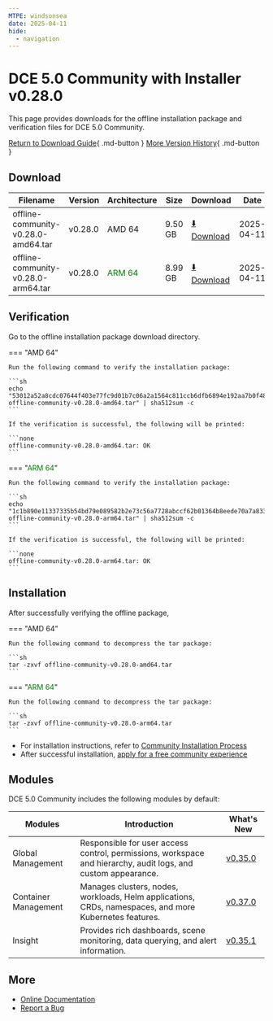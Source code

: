 ```yaml
---
MTPE: windsonsea
date: 2025-04-11
hide:
  - navigation
---
```


# DCE 5.0 Community with Installer v0.28.0

This page provides downloads for the offline installation package and verification files for DCE 5.0 Community.

[Return to Download Guide](../index.md){ .md-button } [More Version History](./dce5-installer-history.md){ .md-button }

## Download

| Filename | Version | Architecture | Size | Download | Date |
| --------- | ------- | ----------- | ---- | -------- | ---- |
| offline-community-v0.28.0-amd64.tar | v0.28.0 | AMD 64 | 9.50 GB | [:arrow_down: Download](https://qiniu-download-public.daocloud.io/DaoCloud_Enterprise/dce5/offline-community-v0.28.0-amd64.tar) | 2025-04-11 |
| offline-community-v0.28.0-arm64.tar | v0.28.0 | <font color="green">ARM 64</font> | 8.99 GB | [:arrow_down: Download](https://qiniu-download-public.daocloud.io/DaoCloud_Enterprise/dce5/offline-community-v0.28.0-arm64.tar) | 2025-04-11 |

## Verification

Go to the offline installation package download directory.

=== "AMD 64"

    Run the following command to verify the installation package:

    ```sh
    echo "53012a52a8cdc07644f403e77fc9d01b7c06a2a1564c811ccb6dfb6894e192aa7b0f485412271343ca6db6896dd3c18a2dc48cb9d099ba4cbd58eaa06679cc60  offline-community-v0.28.0-amd64.tar" | sha512sum -c
    ```

    If the verification is successful, the following will be printed:

    ```none
    offline-community-v0.28.0-amd64.tar: OK
    ```

=== "<font color="green">ARM 64</font>"

    Run the following command to verify the installation package:

    ```sh
    echo "1c1b890e11337335b54bd79e089582b2e73c56a7728abccf62b01364b8eede70a7a8332f92aed5fc03d6d6a8033589a514df771e2b8bc7472db6b03556e0b688  offline-community-v0.28.0-arm64.tar" | sha512sum -c
    ```

    If the verification is successful, the following will be printed:

    ```none
    offline-community-v0.28.0-arm64.tar: OK
    ```

## Installation

After successfully verifying the offline package,

=== "AMD 64"

    Run the following command to decompress the tar package:

    ```sh
    tar -zxvf offline-community-v0.28.0-amd64.tar
    ```

=== "<font color="green">ARM 64</font>"

    Run the following command to decompress the tar package:

    ```sh
    tar -zxvf offline-community-v0.28.0-arm64.tar
    ```

- For installation instructions, refer to [Community Installation Process](../../install/community/k8s/online.md#_2)
- After successful installation, [apply for a free community experience](../../dce/license0.md)

## Modules

DCE 5.0 Community includes the following modules by default:

| Modules | Introduction | What's New |
| -------- | ----------- | ---------- |
| Global Management | Responsible for user access control, permissions, workspace and hierarchy, audit logs, and custom appearance. | [v0.35.0](../../ghippo/intro/release-notes.md#v0350) |
| Container Management | Manages clusters, nodes, workloads, Helm applications, CRDs, namespaces, and more Kubernetes features. | [v0.37.0](../../kpanda/intro/release-notes.md#v0370) |
| Insight | Provides rich dashboards, scene monitoring, data querying, and alert information. | [v0.35.1](../../insight/intro/release-notes.md#v0351) |

## More

- [Online Documentation](../../dce/index.md)
- [Report a Bug](https://github.com/DaoCloud/DaoCloud-docs/issues)
